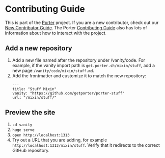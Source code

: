 # Contributing Guide

This is part of the [Porter][porter] project. If you are a new contributor,
check out our [New Contributor Guide][new-contrib]. The Porter [Contributing
Guide][contrib] also has lots of information about how to interact with the
project.

[porter]: https://github.com/getporter/porter
[new-contrib]: https://porter.sh/contribute
[contrib]: https://porter.sh/src/CONTRIBUTING.md

## Add a new repository

1. Add a new file named after the repository under /vanity/code. For example, if the
    vanity import path is `get.porter.sh/mixin/stuff`, add a new page 
    `/vanity/code/mixin/stuff.md`.
1. Add the frontmatter and customize it to match the new repository:
    ```
    ---
    title: "Stuff Mixin"
    vanity: "https://github.com/getporter/porter-stuff"
    url: "/mixin/stuff/"
    ```

## Preview the site

1. `cd vanity`
1. `hugo serve`
1. `open http://localhost:1313`
1. Try out a URL that you are adding, for example 
    `http://localhost:1313/mixin/stuff`. Verify that it redirects to the correct 
    GitHub repository.